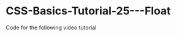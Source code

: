 CSS-Basics-Tutorial-25---Float
==============================

Code for the following video tutorial 
